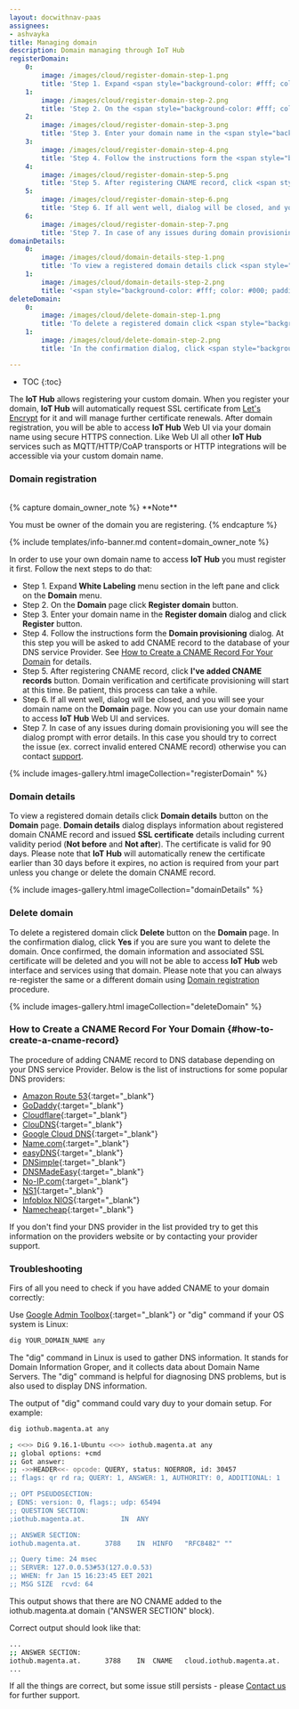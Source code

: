 ```yaml
---
layout: docwithnav-paas
assignees:
- ashvayka
title: Managing domain
description: Domain managing through IoT Hub
registerDomain:
    0:
        image: /images/cloud/register-domain-step-1.png
        title: 'Step 1. Expand <span style="background-color: #fff; color: #000; padding: 0 10px;"><b>White Labeling</b></span> menu section in the left pane and click on the <span style="background-color: #fff; color: #000; padding: 0 10px;"><b>Domain</b></span> menu.'
    1:
        image: /images/cloud/register-domain-step-2.png
        title: 'Step 2. On the <span style="background-color: #fff; color: #000; padding: 0 10px;"><b>Domain</b></span> page click <span style="background-color: #fff; color: #000; padding: 0 10px;"><b>Register domain</b></span> button.'
    2:
        image: /images/cloud/register-domain-step-3.png
        title: 'Step 3. Enter your domain name in the <span style="background-color: #fff; color: #000; padding: 0 10px;"><b>Register domain</b></span> dialog and click <span style="background-color: #fff; color: #000; padding: 0 10px;"><b>Register</b></span> button.'
    3:
        image: /images/cloud/register-domain-step-4.png
        title: 'Step 4. Follow the instructions form the <span style="background-color: #fff; color: #000; padding: 0 10px;"><b>Domain provisioning</b></span> dialog. At this step you will be asked to add CNAME record to the database of your DNS service Provider. See <a href="#how-to-create-a-cname-record" target="_blank">How to Create a CNAME Record For Your Domain</a> for details.'
    4:
        image: /images/cloud/register-domain-step-5.png
        title: 'Step 5. After registering CNAME record, click <span style="background-color: #fff; color: #000; padding: 0 10px;"><b>I&#39;ve added CNAME records</b></span> button. Domain verification and certificate provisioning will start at this time. Be patient, this process can take a while.'
    5:
        image: /images/cloud/register-domain-step-6.png
        title: 'Step 6. If all went well, dialog will be closed, and you will see your domain name on the <span style="background-color: #fff; color: #000; padding: 0 10px;"><b>Domain</b></span> page. Now you can use your domain name to access <b>IoT Hub</b> Web UI and services.'
    6:
        image: /images/cloud/register-domain-step-7.png
        title: 'Step 7. In case of any issues during domain provisioning you will see the dialog prompt with error details. In this case you should try to correct the issue (ex. correct invalid entered CNAME record) otherwise you can contact <a href="https://www.magenta.at/business/iot/kontakt" target="_blank">support</a>.'
domainDetails:
    0:
        image: /images/cloud/domain-details-step-1.png
        title: 'To view a registered domain details click <span style="background-color: #fff; color: #000; padding: 0 10px;"><b>Domain details</b></span> button on the <span style="background-color: #fff; color: #000; padding: 0 10px;"><b>Domain</b></span> page.'
    1:
        image: /images/cloud/domain-details-step-2.png
        title: '<span style="background-color: #fff; color: #000; padding: 0 10px;"><b>IoT Hub</b></span> will automatically renew the certificate earlier than 30 days before it expires, no action is required from your part unless you change or delete the domain CNAME record.'
deleteDomain:
    0:
        image: /images/cloud/delete-domain-step-1.png
        title: 'To delete a registered domain click <span style="background-color: #fff; color: #000; padding: 0 10px;"><b>Delete</b></span> button on the <span style="background-color: #fff; color: #000; padding: 0 10px;"><b>Domain</b></span> page.'
    1:
        image: /images/cloud/delete-domain-step-2.png
        title: 'In the confirmation dialog, click <span style="background-color: #fff; color: #000; padding: 0 10px;"><b>Yes</b></span> if you are sure you want to delete the domain.'

---
```

* TOC
{:toc}

The **IoT Hub** allows registering your custom domain.
When you register your domain, **IoT Hub** will automatically request SSL certificate from [Let's Encrypt](https://letsencrypt.org/) for it and will manage further certificate renewals.
After domain registration, you will be able to access **IoT Hub** Web UI via your domain name using secure HTTPS connection.
Like Web UI all other **IoT Hub** services such as MQTT/HTTP/CoAP transports or HTTP integrations will be accessible via your custom domain name.

### Domain registration

<br/>
{% capture domain_owner_note %}
**Note**

You must be owner of the domain you are registering.
{% endcapture %}

{% include templates/info-banner.md content=domain_owner_note %}

In order to use your own domain name to access **IoT Hub** you must register it first. Follow the next steps to do that:

* Step 1. Expand **White Labeling** menu section in the left pane and click on the **Domain** menu.
* Step 2. On the **Domain** page click **Register domain** button.
* Step 3. Enter your domain name in the **Register domain** dialog and click **Register** button.
* Step 4. Follow the instructions form the **Domain provisioning** dialog. At this step you will be asked to add CNAME record to the database of your DNS service Provider. See [How to Create a CNAME Record For Your Domain](#how-to-create-a-cname-record) for details.
* Step 5. After registering CNAME record, click **I've added CNAME records** button. Domain verification and certificate provisioning will start at this time. Be patient, this process can take a while.
* Step 6. If all went well, dialog will be closed, and you will see your domain name on the **Domain** page. Now you can use your domain name to access **IoT Hub** Web UI and services.
* Step 7. In case of any issues during domain provisioning you will see the dialog prompt with error details.
  In this case you should try to correct the issue (ex. correct invalid entered CNAME record) otherwise you can contact [support](https://www.magenta.at/business/iot/kontakt).

{% include images-gallery.html imageCollection="registerDomain" %}

### Domain details

To view a registered domain details click **Domain details** button on the **Domain** page.
**Domain details** dialog displays information about registered domain CNAME record and issued **SSL certificate** details including current validity period (**Not before** and **Not after**).
The certificate is valid for 90 days. Please note that **IoT Hub** will automatically renew the certificate earlier than 30 days before it expires, no action is required from your part unless you change or delete the domain CNAME record.

{% include images-gallery.html imageCollection="domainDetails" %}

### Delete domain

To delete a registered domain click **Delete** button on the **Domain** page. In the confirmation dialog, click **Yes** if you are sure you want to delete the domain.
Once confirmed, the domain information and associated SSL certificate will be deleted and you will not be able to access **IoT Hub** web interface and services using that domain. Please note that you can always re-register the same or a different domain using [Domain registration](#domain-registration) procedure.

{% include images-gallery.html imageCollection="deleteDomain" %}

### How to Create a CNAME Record For Your Domain {#how-to-create-a-cname-record}

The procedure of adding CNAME record to DNS database depending on your DNS service Provider. Below is the list of instructions for some popular DNS providers:

* [Amazon Route 53](https://aws.amazon.com/premiumsupport/knowledge-center/route-53-create-alias-records/){:target="_blank"}
* [GoDaddy](https://www.godaddy.com/help/add-a-cname-record-19236){:target="_blank"}
* [Cloudflare](https://community.cloudflare.com/t/how-do-i-add-a-cname-record/59){:target="_blank"}
* [ClouDNS](https://www.cloudns.net/wiki/article/13/){:target="_blank"}
* [Google Cloud DNS](https://cloud.google.com/dns/docs/records){:target="_blank"}
* [Name.com](https://www.name.com/support/articles/115004895548-Adding-a-CNAME-Record){:target="_blank"}
* [easyDNS](https://kb.easydns.com/knowledge/how-to-make-a-dns-entry/){:target="_blank"}
* [DNSimple](https://support.dnsimple.com/articles/manage-cname-record/#adding-a-cname-record){:target="_blank"}  
* [DNSMadeEasy](https://support.dnsmadeeasy.com/support/solutions/articles/47001001393-cname-record){:target="_blank"}
* [No-IP.com](https://www.noip.com/support/knowledgebase/how-to-configure-your-no-ip-hostname/){:target="_blank"}
* [NS1](https://help.ns1.com/hc/en-us/articles/360020258073-Creating-a-DNS-record){:target="_blank"}
* [Infoblox NIOS](https://docs.infoblox.com/display/BloxOneDDI/Creating+a+CNAME+Record){:target="_blank"}
* [Namecheap](https://www.namecheap.com/support/knowledgebase/article.aspx/9646/2237/how-to-create-a-cname-record-for-your-domain){:target="_blank"}

If you don't find your DNS provider in the list provided try to get this information on the providers website or by contacting your provider support.

### Troubleshooting

Firs of all you need to check if you have added CNAME to your domain correctly:

Use [Google Admin Toolbox](https://toolbox.googleapps.com/apps/dig/){:target="_blank"} or "dig" command if your OS system is Linux:
```bash
dig YOUR_DOMAIN_NAME any
```

The "dig" command in Linux is used to gather DNS information. It stands for Domain Information Groper, and it collects data about Domain Name Servers. The "dig" command is helpful for diagnosing DNS problems, but is also used to display DNS information.

The output of "dig" command could vary duy to your domain setup.
For example:
```bash
dig iothub.magenta.at any

; <<>> DiG 9.16.1-Ubuntu <<>> iothub.magenta.at any
;; global options: +cmd
;; Got answer:
;; ->>HEADER<<- opcode: QUERY, status: NOERROR, id: 30457
;; flags: qr rd ra; QUERY: 1, ANSWER: 1, AUTHORITY: 0, ADDITIONAL: 1

;; OPT PSEUDOSECTION:
; EDNS: version: 0, flags:; udp: 65494
;; QUESTION SECTION:
;iothub.magenta.at.			IN	ANY

;; ANSWER SECTION:
iothub.magenta.at.		3788	IN	HINFO	"RFC8482" ""

;; Query time: 24 msec
;; SERVER: 127.0.0.53#53(127.0.0.53)
;; WHEN: fr Jan 15 16:23:45 EET 2021
;; MSG SIZE  rcvd: 64
```

This output shows that there are NO CNAME added to the iothub.magenta.at domain ("ANSWER SECTION" block).

Correct output should look like that:
```bash
...
;; ANSWER SECTION:
iothub.magenta.at.		3788	IN	CNAME	cloud.iothub.magenta.at.
...
```

If all the things are correct, but some issue still persists - please [Contact us](https://iothub.magenta.athttps://www.magenta.at/business/iot/kontakt) for further support.
